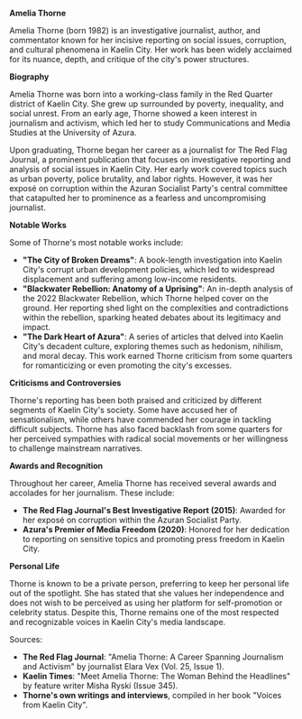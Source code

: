 **Amelia Thorne**

Amelia Thorne (born 1982) is an investigative journalist, author, and commentator known for her incisive reporting on social issues, corruption, and cultural phenomena in Kaelin City. Her work has been widely acclaimed for its nuance, depth, and critique of the city's power structures.

**Biography**

Amelia Thorne was born into a working-class family in the Red Quarter district of Kaelin City. She grew up surrounded by poverty, inequality, and social unrest. From an early age, Thorne showed a keen interest in journalism and activism, which led her to study Communications and Media Studies at the University of Azura.

Upon graduating, Thorne began her career as a journalist for The Red Flag Journal, a prominent publication that focuses on investigative reporting and analysis of social issues in Kaelin City. Her early work covered topics such as urban poverty, police brutality, and labor rights. However, it was her exposé on corruption within the Azuran Socialist Party's central committee that catapulted her to prominence as a fearless and uncompromising journalist.

**Notable Works**

Some of Thorne's most notable works include:

* **"The City of Broken Dreams"**: A book-length investigation into Kaelin City's corrupt urban development policies, which led to widespread displacement and suffering among low-income residents.
* **"Blackwater Rebellion: Anatomy of a Uprising"**: An in-depth analysis of the 2022 Blackwater Rebellion, which Thorne helped cover on the ground. Her reporting shed light on the complexities and contradictions within the rebellion, sparking heated debates about its legitimacy and impact.
* **"The Dark Heart of Azura"**: A series of articles that delved into Kaelin City's decadent culture, exploring themes such as hedonism, nihilism, and moral decay. This work earned Thorne criticism from some quarters for romanticizing or even promoting the city's excesses.

**Criticisms and Controversies**

Thorne's reporting has been both praised and criticized by different segments of Kaelin City's society. Some have accused her of sensationalism, while others have commended her courage in tackling difficult subjects. Thorne has also faced backlash from some quarters for her perceived sympathies with radical social movements or her willingness to challenge mainstream narratives.

**Awards and Recognition**

Throughout her career, Amelia Thorne has received several awards and accolades for her journalism. These include:

* **The Red Flag Journal's Best Investigative Report (2015)**: Awarded for her exposé on corruption within the Azuran Socialist Party.
* **Azura's Premier of Media Freedom (2020)**: Honored for her dedication to reporting on sensitive topics and promoting press freedom in Kaelin City.

**Personal Life**

Thorne is known to be a private person, preferring to keep her personal life out of the spotlight. She has stated that she values her independence and does not wish to be perceived as using her platform for self-promotion or celebrity status. Despite this, Thorne remains one of the most respected and recognizable voices in Kaelin City's media landscape.

Sources:

* **The Red Flag Journal**: "Amelia Thorne: A Career Spanning Journalism and Activism" by journalist Elara Vex (Vol. 25, Issue 1).
* **Kaelin Times**: "Meet Amelia Thorne: The Woman Behind the Headlines" by feature writer Misha Ryski (Issue 345).
* **Thorne's own writings and interviews**, compiled in her book "Voices from Kaelin City".
